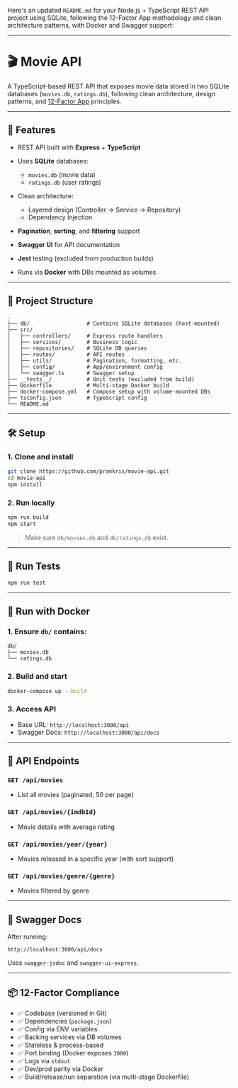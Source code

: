 Here's an updated `README.md` for your Node.js + TypeScript REST API project using SQLite, following the 12-Factor App methodology and clean architecture patterns, with Docker and Swagger support:

---

# 🎬 Movie API

A TypeScript-based REST API that exposes movie data stored in two SQLite databases (`movies.db`, `ratings.db`), following clean architecture, design patterns, and [12-Factor App](https://12factor.net/) principles.

---

## 🚀 Features

* REST API built with **Express** + **TypeScript**
* Uses **SQLite** databases:

  * `movies.db` (movie data)
  * `ratings.db` (user ratings)
* Clean architecture:

  * Layered design (Controller → Service → Repository)
  * Dependency Injection
* **Pagination**, **sorting**, and **filtering** support
* **Swagger UI** for API documentation
* **Jest** testing (excluded from production builds)
* Runs via **Docker** with DBs mounted as volumes

---

## 📁 Project Structure

```
.
├── db/                  # Contains SQLite databases (host-mounted)
├── src/
│   ├── controllers/     # Express route handlers
│   ├── services/        # Business logic
│   ├── repositories/    # SQLite DB queries
│   ├── routes/          # API routes
│   ├── utils/           # Pagination, formatting, etc.
│   ├── config/          # App/environment config
│   └── swagger.ts       # Swagger setup
├── __tests__/           # Unit tests (excluded from build)
├── Dockerfile           # Multi-stage Docker build
├── docker-compose.yml   # Compose setup with volume-mounted DBs
├── tsconfig.json        # TypeScript config
└── README.md
```

---

## 🛠 Setup

### 1. Clone and install

```bash
git clone https://github.com/prankris/movie-api.git
cd movie-api
npm install
```

### 2. Run locally

```bash
npm run build
npm start
```

> Make sure `db/movies.db` and `db/ratings.db` exist.

---

## 🧪 Run Tests

```bash
npm run test
```

---

## 🐳 Run with Docker

### 1. Ensure `db/` contains:

```
db/
├── movies.db
└── ratings.db
```

### 2. Build and start

```bash
docker-compose up --build
```

### 3. Access API

* Base URL: `http://localhost:3000/api`
* Swagger Docs: `http://localhost:3000/api/docs`

---

## 🧭 API Endpoints

### `GET /api/movies`

* List all movies (paginated, 50 per page)

### `GET /api/movies/{imdbId}`

* Movie details with average rating

### `GET /api/movies/year/{year}`

* Movies released in a specific year (with sort support)

### `GET /api/movies/genre/{genre}`

* Movies filtered by genre

---

## 📖 Swagger Docs

After running:

```
http://localhost:3000/api/docs
```

Uses `swagger-jsdoc` and `swagger-ui-express`.

---

## 📦 12-Factor Compliance

* ✅ Codebase (versioned in Git)
* ✅ Dependencies (`package.json`)
* ✅ Config via ENV variables
* ✅ Backing services via DB volumes
* ✅ Stateless & process-based
* ✅ Port binding (Docker exposes `3000`)
* ✅ Logs via `stdout`
* ✅ Dev/prod parity via Docker
* ✅ Build/release/run separation (via multi-stage Dockerfile)

